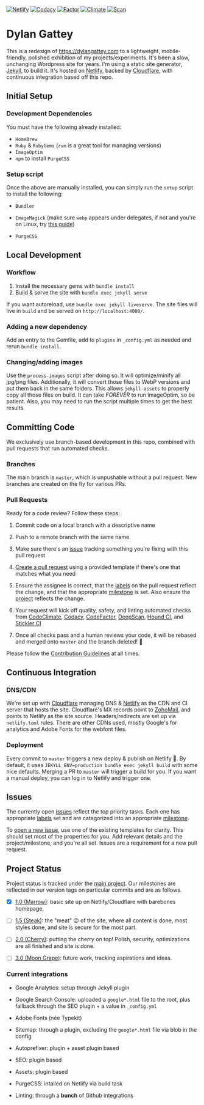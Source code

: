 [![Netlify][nlfy-img]][nlfy] [![Codacy][cdy-img]][cdy] [![Factor][fcr-img]][fcr]
[![Climate][cc-img]][cc] [![Scan][deep-img]][deep]

# Dylan Gattey

This is a redesign of <https://dylangattey.com> to a lightweight,
mobile-friendly, polished exhibition of my projects/experiments. It's been
a slow, unchanging Wordpress site for years. I'm using a static site
generator, [Jekyll](https://jekyllrb.com/), to build it. It's hosted on
[Netlify](https://netlify.com), backed by [Cloudflare](https://cloudflare.com),
with continuous integration based off this repo.

## Initial Setup

### Development Dependencies

You must have the following already installed:

- `HomeBrew`
- `Ruby` & `RubyGems` (`rvm` is a great tool for managing versions)
- `ImageOptim`
- `npm` to install `PurgeCSS`

### Setup script

Once the above are manually installed, you can simply run the `setup` script
to install the following:

- `Bundler`

- `ImageMagick` (make sure `webp` appears under delegates, if not and you're
  on Linux, try [this guide](https://github.com/rosell-dk/webp-convert/wiki/Installing-Imagick-extension))

- `PurgeCSS`

## Local Development

### Workflow

1. Install the necessary gems with `bundle install`
1. Build & serve the site with `bundle exec jekyll serve`

If you want autoreload, use `bundle exec jekyll liveserve`. The site files will
live in `build` and be served on `http://localhost:4000/`.

### Adding a new dependency

Add an entry to the Gemfile, add to `plugins` in `_config.yml` as needed and
rerun `bundle install`.

### Changing/adding images

Use the `process-images` script after doing so. It will optimize/minify all
jpg/png files. Additionally, it will convert those files to WebP versions and
put them back in the same folders. This allows `jekyll-assets` to properly copy
all those files on build. It can take _FOREVER_ to run ImageOptim, so be
patient. Also, you may need to run the script multiple times to get the best
results.

## Committing Code

We exclusively use branch-based development in this repo, combined with pull
requests that run automated checks.

### Branches

The main branch is `master`, which is unpushable without a pull request. New
branches are created on the fly for various PRs.

### Pull Requests

Ready for a code review? Follow these steps:

1. Commit code on a local branch with a descriptive name

1. Push to a remote branch with the same name

1. Make sure there's an [issue](https://github.com/dgattey/dg/issues) tracking
   something you're fixing with this pull request

1. [Create a pull request](https://github.com/dgattey/dg/pulls) using a provided
   template if there's one that matches what you need

1. Ensure the assignee is correct, that the
   [labels](https://github.com/dgattey/dg/labels) on the pull request reflect
   the change, and that the appropriate
   [milestone](https://github.com/dgattey/dg/milestones) is set. Also ensure
   the [project](https://github.com/dgattey/dg/projects/) reflects the change.

1. Your request will kick off quality, safety, and linting automated checks from
   [CodeClimate](https://codeclimate.com/), [Codacy](https://codacy.com),
   [CodeFactor](https://www.codefactor.io), [DeepScan](https://deepscan.io),
   [Hound CI](https://houndci.com), and [Stickler CI](https://stickler-ci.com/)

1. Once all checks pass and a human reviews your code, it will be rebased and
   merged onto `master` and the branch deleted! :tada:

Please follow the [Contribution Guidelines](CONTRIBUTING.md)
at all times.

## Continuous Integration

### DNS/CDN

We're set up with [Cloudflare](https://cloudflare.com) managing DNS &
[Netlify](https://netlify.com) as the CDN and CI server that hosts the site.
Cloudflare's MX records point to [ZohoMail](https://zoho.com/mail), and points
to Netlify as the site source. Headers/redirects are set up via `netlify.toml`
rules. There are other CDNs used, mostly Google's for analytics and Adobe Fonts
for the webfont files.

### Deployment

Every commit to `master` triggers a new deploy & publish on Netlify
:tada:. By default, it uses `JEKYLL_ENV=production bundle exec jekyll build`
with some nice defaults. Merging a PR to `master` will trigger a build for you.
If you want a manual deploy, you can log in to Netlify and trigger one.

## Issues

The currently open [issues](https://github.com/dgattey/dg/issues) reflect the
top priority tasks. Each one has appropriate
[labels](https://github.com/dgattey/dg/labels) set and are categorized into an
appropriate [milestone](https://github.com/dgattey/dg/milestones).

To [open a new issue](https://github.com/dgattey/dg/issues/new/choose), use
one of the existing templates for clarity. This should set most of the
properties for you. Add relevant details and the project/milestone, and you're
all set. Issues are a requirement for a new pull request.

## Project Status

Project status is tracked under the
[main project](https://github.com/dgattey/dg/projects/2). Our milestones are
reflected in our version tags on particular commits and are as follows.

- [x] [1.0 (Marrow)](https://github.com/dgattey/dg/milestone/2): basic site up
  on Netlify/Cloudflare with barebones homepage.

- [ ] [1.5 (Steak)](https://github.com/dgattey/dg/milestone/1): the "meat" 😉 of
  the site, where all content is done, most styles done, and site is secure for
  the most part.

- [ ] [2.0 (Cherry)](https://github.com/dgattey/dg/milestone/3): putting the
  cherry on top! Polish, security, optimizations are all finished and site is
  done.

- [ ] [3.0 (Moon Grape)](https://github.com/dgattey/dg/milestone/4): future
  work, tracking aspirations and ideas.

### Current integrations

- Google Analytics: setup through Jekyll plugin

- Google Search Console: uploaded a `google*.html` file to the root, plus
  fallback through the SEO plugin + a value in `_config.yml`

- Adobe Fonts (née Typekit)

- Sitemap: through a plugin, excluding the `google*.html` file via blob
  in the config

- Autoprefixer: plugin + asset plugin based

- SEO: plugin based

- Assets: plugin based

- PurgeCSS: intalled on Netlify via build task

- Linting: through a **bunch** of Github integrations

[nlfy-img]: https://api.netlify.com/api/v1/badges/45e36541-7c61-4931-bd4e-3a654b199044/deploy-status
[nlfy]: https://app.netlify.com/sites/dgattey/deploys
[cdy-img]: https://api.codacy.com/project/badge/Grade/2b996737e14d4377ac4b03f7dc84f125
[cdy]: https://www.codacy.com/app/dgattey/dg?utm_source=github.com&amp;utm_medium=referral&amp;utm_content=dgattey/dg&amp;utm_campaign=Badge_Grade
[cc-img]: https://api.codeclimate.com/v1/badges/333adb209e1ac3086303/maintainability
[cc]: https://codeclimate.com/github/dgattey/dg/maintainability
[fcr-img]: https://www.codefactor.io/repository/github/dgattey/dg/badge
[fcr]: https://www.codefactor.io/repository/github/dgattey/dg
[deep-img]: https://deepscan.io/api/teams/2858/projects/4266/branches/34746/badge/grade.svg
[deep]: https://deepscan.io/dashboard#view=project&tid=2858&pid=4266&bid=34746
